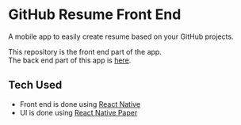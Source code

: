 # GitHub Resume Front End

A mobile app to easily create resume based on your GitHub projects.

This repository is the front end part of the app. <br />
The back end part of this app is <a href="https://github.com/hertantoirawan/github-resume-backend">here</a>.

## Tech Used
- Front end is done using [React Native](https://reactnative.dev/)
- UI is done using [React Native Paper](https://reactnativepaper.com/)
